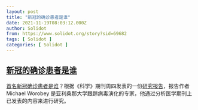 ```yaml
---
layout: post
title: "新冠的确诊患者是谁"
date: 2021-11-19T08:03:12.000Z
author: Solidot
from: https://www.solidot.org/story?sid=69682
tags: [ Solidot ]
categories: [ Solidot ]
---
```

<!--1637308992000-->
[新冠的确诊患者是谁](https://www.solidot.org/story?sid=69682)
------

<div>
<a href="https://www.nytimes.com/live/2021/11/18/world/covid-vaccine-boosters-mandates#the-first-known-covid-case-was-a-vendor-at-a-wuhan-market-a-scientist-claims" target="_blank">首名新冠确诊患者是谁</a>？根据《科学》期刊周四发表的一份<a href="https://www.science.org/doi/10.1126/science.abm4454">研究报告</a>，报告作者 Michael Worobey 是亚利桑那大学跟踪病毒演化的专家，他通过分析医学期刊上已发表的内容来进行研究。
</div>
